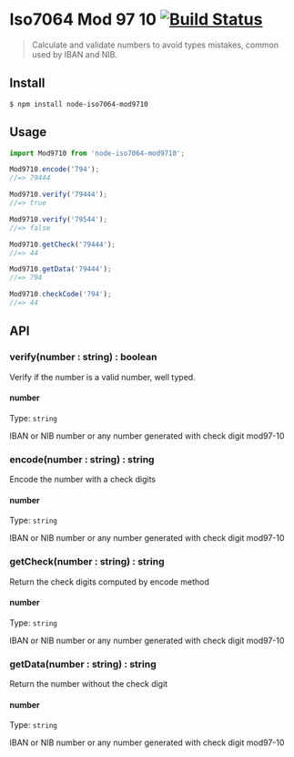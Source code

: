 # Iso7064 Mod 97 10 [![Build Status](https://travis-ci.com/stvkoch/node-iso7064-mod9710.svg?branch=master)](https://travis-ci.com/stvkoch/node-iso7064-mod9710)


> Calculate and validate numbers to avoid types mistakes, common used by IBAN and NIB.


## Install

```
$ npm install node-iso7064-mod9710
```


## Usage

```js
import Mod9710 from 'node-iso7064-mod9710';

Mod9710.encode('794');
//=> 79444

Mod9710.verify('79444');
//=> true

Mod9710.verify('79544');
//=> false

Mod9710.getCheck('79444');
//=> 44

Mod9710.getData('79444');
//=> 794

Mod9710.checkCode('794');
//=> 44
```


## API

### verify(number : string) : boolean

Verify if the number is a valid number, well typed.

#### number

Type: `string`

IBAN or NIB number or any number generated with check digit mod97-10


### encode(number : string) : string

Encode the number with a check digits

#### number

Type: `string`

IBAN or NIB number or any number generated with check digit mod97-10


### getCheck(number : string) : string

Return the check digits computed by encode method

#### number

Type: `string`

IBAN or NIB number or any number generated with check digit mod97-10



### getData(number : string) : string

Return the number without the check digit

#### number

Type: `string`

IBAN or NIB number or any number generated with check digit mod97-10

